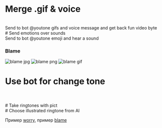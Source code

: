 # Merge .gif & voice
<br>
Send to bot @youtone gifs and voice message and get back fun video byte
<br>
# Send emotions over sounds
<br>
Send to bot @youtone emoji and hear a sound

### Blame
  
![blame jpg][3]
![blame png][4]
![blame gif][5]
  
# Use bot for change tone
<br>  
<br>
# Take ringtones with pict
<br>
# Choose illustrated ringtone from AI
<br>


Пример [worry][1], пример [blame][2]

[1]: https://google.ru "Гугл" 
[2]: https://yandex.ru "Яндекс"
[3]: https://ludologer.files.wordpress.com/2017/01/wp_20181111_14_13_53_pro.jpg
[4]: https://ludologer.files.wordpress.com/2018/04/d0bdd0b0d181d0b8d0bbd18cd0bdd18bd0b5-d187d0b5d0bbd0bed0b2d0b5d187d0bad0b8-2.jpg
[5]: https://ludologer.files.wordpress.com/2020/11/blame.gif


